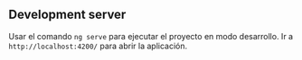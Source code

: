 

## Development server

Usar el comando `ng serve` para ejecutar el proyecto en modo desarrollo. Ir a `http://localhost:4200/` para abrir la aplicación.
